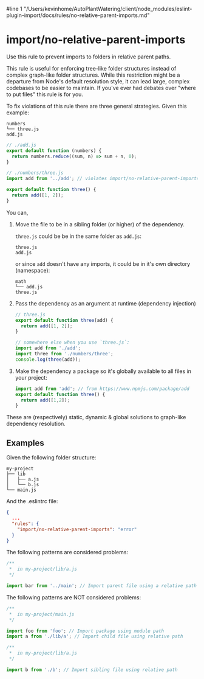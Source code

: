 #line 1 "/Users/kevinhome/AutoPlantWatering/client/node_modules/eslint-plugin-import/docs/rules/no-relative-parent-imports.md"
# import/no-relative-parent-imports

<!-- end auto-generated rule header -->

Use this rule to prevent imports to folders in relative parent paths.

This rule is useful for enforcing tree-like folder structures instead of complex graph-like folder structures. While this restriction might be a departure from Node's default resolution style, it can lead large, complex codebases to be easier to maintain. If you've ever had debates over "where to put files" this rule is for you.

To fix violations of this rule there are three general strategies. Given this example:

```pt
numbers
└── three.js
add.js
```

```js
// ./add.js
export default function (numbers) {
  return numbers.reduce((sum, n) => sum + n, 0);
}

// ./numbers/three.js
import add from '../add'; // violates import/no-relative-parent-imports

export default function three() {
  return add([1, 2]);
}
```

You can,

1. Move the file to be in a sibling folder (or higher) of the dependency.

   `three.js` could be be in the same folder as `add.js`:

   ```pt
   three.js
   add.js
   ```

   or since `add` doesn't have any imports, it could be in it's own directory (namespace):

   ```pt
   math
   └── add.js
   three.js
   ```

2. Pass the dependency as an argument at runtime (dependency injection)

   ```js
   // three.js
   export default function three(add) {
     return add([1, 2]);
   }

   // somewhere else when you use `three.js`:
   import add from './add';
   import three from './numbers/three';
   console.log(three(add));
   ```

3. Make the dependency a package so it's globally available to all files in your project:

   ```js
   import add from 'add'; // from https://www.npmjs.com/package/add
   export default function three() {
     return add([1,2]);
   }
   ```

These are (respectively) static, dynamic & global solutions to graph-like dependency resolution.

## Examples

Given the following folder structure:

```pt
my-project
├── lib
│   ├── a.js
│   └── b.js
└── main.js
```

And the .eslintrc file:

```json
{
  ...
  "rules": {
    "import/no-relative-parent-imports": "error"
  }
}
```

The following patterns are considered problems:

```js
/**
 *  in my-project/lib/a.js
 */

import bar from '../main'; // Import parent file using a relative path
```

The following patterns are NOT considered problems:

```js
/**
 *  in my-project/main.js
 */

import foo from 'foo'; // Import package using module path
import a from './lib/a'; // Import child file using relative path

/**
 *  in my-project/lib/a.js
 */

import b from './b'; // Import sibling file using relative path
```
